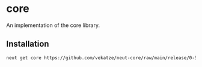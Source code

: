 # core

An implementation of the core library.

## Installation

```sh
neut get core https://github.com/vekatze/neut-core/raw/main/release/0-50-40.tar.zst
```
